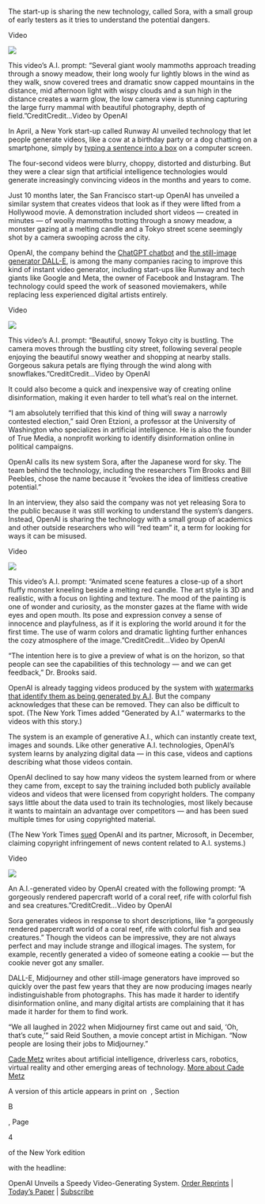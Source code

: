 The start-up is sharing the new technology, called Sora, with a small group of early testers as it tries to understand the potential dangers.

Video

![](https://static01.nyt.com/images/2024/02/15/autossell/115632_1_15OPENAI-VIDEO-4_wg_1080p_v3/115632_1_15OPENAI-VIDEO-4_wg_1080p_v3-square640.jpg)

This video’s A.I. prompt: “Several giant wooly mammoths approach treading through a snowy meadow, their long wooly fur lightly blows in the wind as they walk, snow covered trees and dramatic snow capped mountains in the distance, mid afternoon light with wispy clouds and a sun high in the distance creates a warm glow, the low camera view is stunning capturing the large furry mammal with beautiful photography, depth of field.”CreditCredit...Video by OpenAI

In April, a New York start-up called Runway AI unveiled technology that let people generate videos, like a cow at a birthday party or a dog chatting on a smartphone, simply by [typing a sentence into a box](https://www.nytimes.com/2023/04/04/technology/runway-ai-videos.html) on a computer screen.

The four-second videos were blurry, choppy, distorted and disturbing. But they were a clear sign that artificial intelligence technologies would generate increasingly convincing videos in the months and years to come.

Just 10 months later, the San Francisco start-up OpenAI has unveiled a similar system that creates videos that look as if they were lifted from a Hollywood movie. A demonstration included short videos — created in minutes — of woolly mammoths trotting through a snowy meadow, a monster gazing at a melting candle and a Tokyo street scene seemingly shot by a camera swooping across the city.

OpenAI, the company behind the [ChatGPT chatbot](https://www.nytimes.com/2022/12/10/technology/ai-chat-bot-chatgpt.html) and [the still-image generator DALL-E](https://www.nytimes.com/2022/04/06/technology/openai-images-dall-e.html), is among the many companies racing to improve this kind of instant video generator, including start-ups like Runway and tech giants like Google and Meta, the owner of Facebook and Instagram. The technology could speed the work of seasoned moviemakers, while replacing less experienced digital artists entirely.

Video

![](https://static01.nyt.com/images/2024/02/15/autossell/115632_1_15OPENAI-VIDEO-4_wg_1080p_v4/115632_1_15OPENAI-VIDEO-4_wg_1080p_v4-square640.jpg)

This video’s A.I. prompt: “Beautiful, snowy Tokyo city is bustling. The camera moves through the bustling city street, following several people enjoying the beautiful snowy weather and shopping at nearby stalls. Gorgeous sakura petals are flying through the wind along with snowflakes.”CreditCredit...Video by OpenAI

It could also become a quick and inexpensive way of creating online disinformation, making it even harder to tell what’s real on the internet.

“I am absolutely terrified that this kind of thing will sway a narrowly contested election,” said Oren Etzioni, a professor at the University of Washington who specializes in artificial intelligence. He is also the founder of True Media, a nonprofit working to identify disinformation online in political campaigns.

OpenAI calls its new system Sora, after the Japanese word for sky. The team behind the technology, including the researchers Tim Brooks and Bill Peebles, chose the name because it “evokes the idea of limitless creative potential.”

In an interview, they also said the company was not yet releasing Sora to the public because it was still working to understand the system’s dangers. Instead, OpenAI is sharing the technology with a small group of academics and other outside researchers who will “red team” it, a term for looking for ways it can be misused.

Video

![](https://static01.nyt.com/images/2024/02/15/business/15OPENAI-VIDEO-Cover/15OPENAI-VIDEO-Cover-square640.jpg)

This video’s A.I. prompt: “Animated scene features a close-up of a short fluffy monster kneeling beside a melting red candle. The art style is 3D and realistic, with a focus on lighting and texture. The mood of the painting is one of wonder and curiosity, as the monster gazes at the flame with wide eyes and open mouth. Its pose and expression convey a sense of innocence and playfulness, as if it is exploring the world around it for the first time. The use of warm colors and dramatic lighting further enhances the cozy atmosphere of the image.”CreditCredit...Video by OpenAI

“The intention here is to give a preview of what is on the horizon, so that people can see the capabilities of this technology — and we can get feedback,” Dr. Brooks said.

OpenAI is already tagging videos produced by the system with [watermarks that identify them as being generated by A.I](https://www.nytimes.com/2024/02/08/business/media/google-ai.html). But the company acknowledges that these can be removed. They can also be difficult to spot. (The New York Times added “Generated by A.I.” watermarks to the videos with this story.)

The system is an example of generative A.I., which can instantly create text, images and sounds. Like other generative A.I. technologies, OpenAI’s system learns by analyzing digital data — in this case, videos and captions describing what those videos contain.

OpenAI declined to say how many videos the system learned from or where they came from, except to say the training included both publicly available videos and videos that were licensed from copyright holders. The company says little about the data used to train its technologies, most likely because it wants to maintain an advantage over competitors — and has been sued multiple times for using copyrighted material.

(The New York Times [sued](https://www.nytimes.com/2023/12/27/business/media/new-york-times-open-ai-microsoft-lawsuit.html) OpenAI and its partner, Microsoft, in December, claiming copyright infringement of news content related to A.I. systems.)

Video

![](https://static01.nyt.com/images/2024/02/15/business/15OPENAI-VIDEO-4-COVER/15OPENAI-VIDEO-4-COVER-square640.jpg)

An A.I.-generated video by OpenAI created with the following prompt: “A gorgeously rendered papercraft world of a coral reef, rife with colorful fish and sea creatures.”CreditCredit...Video by OpenAI

Sora generates videos in response to short descriptions, like “a gorgeously rendered papercraft world of a coral reef, rife with colorful fish and sea creatures.” Though the videos can be impressive, they are not always perfect and may include strange and illogical images. The system, for example, recently generated a video of someone eating a cookie — but the cookie never got any smaller.

DALL-E, Midjourney and other still-image generators have improved so quickly over the past few years that they are now producing images nearly indistinguishable from photographs. This has made it harder to identify disinformation online, and many digital artists are complaining that it has made it harder for them to find work.

“We all laughed in 2022 when Midjourney first came out and said, ‘Oh, that’s cute,’” said Reid Southen, a movie concept artist in Michigan. “Now people are losing their jobs to Midjourney.”

[Cade Metz](https://www.nytimes.com/by/cade-metz) writes about artificial intelligence, driverless cars, robotics, virtual reality and other emerging areas of technology. [More about Cade Metz](https://www.nytimes.com/by/cade-metz)

A version of this article appears in print on  , Section

B

, Page

4

of the New York edition

with the headline:

OpenAI Unveils a Speedy Video-Generating System. [Order Reprints](https://www.parsintl.com/publication/the-new-york-times/) | [Today’s Paper](https://www.nytimes.com/section/todayspaper) | [Subscribe](https://www.nytimes.com/subscriptions/Multiproduct/lp8HYKU.html?campaignId=48JQY)